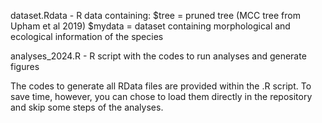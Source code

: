 dataset.Rdata - R data containing:
			$tree = pruned tree (MCC tree from Upham et al 2019)
			$mydata = dataset containing morphological and ecological information of the  species

analyses_2024.R - R script with the codes to run analyses and generate figures

The codes to generate all RData files are provided within the .R script. To save time, however, you can chose to load them directly in the repository and skip some steps of the analyses.

